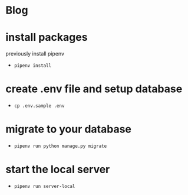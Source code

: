 # Blog

# install packages
previously install pipenv 
- `pipenv install`

# create .env file and setup database

- `cp .env.sample .env`

# migrate to your database

- `pipenv run python manage.py migrate`

# start the local server

- `pipenv run server-local`

